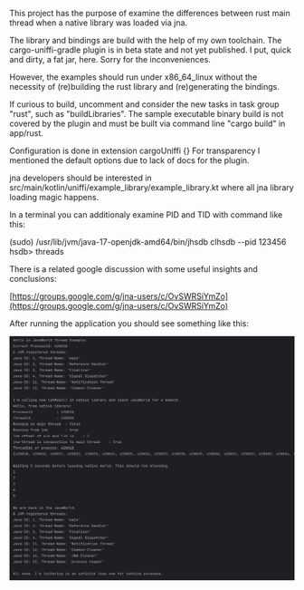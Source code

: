 This project has the purpose of examine the differences between rust main thread when a native library was loaded via jna.

The library and bindings are build with the help of my own toolchain.
The cargo-uniffi-gradle plugin is in beta state and not yet published.
I put, quick and dirty, a fat jar, here.
Sorry for the inconveniences.

However, the examples should run under x86_64_linux without the necessity
of (re)building the rust library and (re)generating the bindings.

If curious to build, uncomment and consider the new tasks in task group "rust",
such as "buildLibraries".
The sample executable binary build is not covered by the plugin
and must be built via command line "cargo build" in app/rust.

Configuration is done in extension cargoUniffi {}
For transparency I mentioned the default options due to lack of docs for the plugin.

jna developers should be interested in
src/main/kotlin/uniffi/example_library/example_library.kt
where all jna library loading magic happens.

In a terminal you can additionaly examine PID and TID with command like this:

(sudo) /usr/lib/jvm/java-17-openjdk-amd64/bin/jhsdb clhsdb --pid 123456
hsdb> threads

There is a related google discussion with some useful insights and conclusions:

[https://groups.google.com/g/jna-users/c/OvSWRSiYmZo](https://groups.google.com/g/jna-users/c/OvSWRSiYmZo)

After running the application you should see something like this:

![screenshot](app/JvmJnaThreadingExample_sampleOutput.png)
